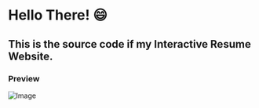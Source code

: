 # Hello There! 😄
## This is the source code if my Interactive Resume Website.

### Preview
![Image]()
